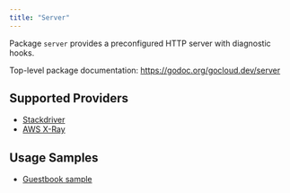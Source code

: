 ```yaml
---
title: "Server"
---
```


Package `server` provides a preconfigured HTTP server with diagnostic hooks.

Top-level package documentation: https://godoc.org/gocloud.dev/server

## Supported Providers

* [Stackdriver](https://godoc.org/gocloud.dev/server/sdserver)
* [AWS X-Ray](https://godoc.org/gocloud.dev/server/xrayserver)

## Usage Samples

* [Guestbook
  sample](https://github.com/google/go-cloud/tree/master/samples/guestbook)
